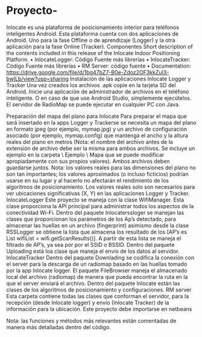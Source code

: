 # Proyecto-
Inlocate es una plataforma de posicionamiento interior para teléfonos inteligentes Android. Esta plataforma cuenta con dos aplicaciones de Android. Uno para la fase Offline o de aprendizaje (Logger) y la otra aplicación para la fase Online (Tracker).
Componentes
Short description of the contents included in this release of the Inlocate Indoor Positioning Platform.
•	InlocateLogger: Código Fuente más librerías
•	InlocateTracker: Código Fuente más librerías 
•	RM Server: código fuente 
•	Documentation: https://drive.google.com/file/d/1bg47bZ7-B0e-Zdoz2OF3kkZuI3-bwlLb/view?usp=sharing
Instalación de las aplicaciones Inlocate Logger y Tracker
Una vez creados  los archivos .apk  copie en la tarjeta SD del Android. Inicie una aplicación de administrador de archivos en el teléfono inteligente. O en caso de que use Android Studio, simplemente ejecútelos.
El servidor de RadioMap se puede ejecutar en cualquier PC con Java.

Preparación del mapa del plano para Inlocate
Para preparar el mapa que será insertado en la apps Logger y Trackerse se necesita  un mapa del plano en formato jpeg (por ejemplo, mymap.jpg) y un archivo de configuración asociado (por ejemplo, mymap.config) que mantenga el ancho y la altura reales del plano en metros (Nota: el nombre del archivo antes de la extensión de archivo debe ser la misma para ambos archivos. Se incluye un ejemplo en la carpeta \ Ejemplo \ Mapa que se puede modificar apropiadamente con sus propios valores). Ambos archivos deben guardarse juntos.
Nota: los valores reales para las dimensiones del plano no son tan importantes; los valores aproximados (o incluso ficticios) podrían usarse en su lugar y al hacerlo no afectarán el rendimiento de los algoritmos de posicionamiento. Los valores reales solo son necesarios para ver ubicaciones significativas (X, Y) en las aplicaciones Logger y Tracker.
InlocateLogger
Este proyecto se maneja con la clase WifiManager. Esta clase proporciona la API principal para administrar todos los aspectos de la conectividad Wi-Fi.
Dentro del paquete Inlocaterssloger se manejan las clases que proporcionan los parámetros de los Ap’s detectado, para almacenar las huellas en un archivo (fingerprint) asimismo desde la clase RSSLogger  se obtiene la lista que almacena los resultado de los [AP’s es  List<ScanResult> wifiList = wifi.getScanResults()]. A partir de esta lista se maneja el filtrado de AP’s, ya sea por por el SSID o BSSID.
Dentro del paquete Uploading está loa clase que maneja el envío de los datos al servidor.
InlocateTracker
Dentro del paquete Downlading se codifica la conexión con el server para la descarga de un radiomap basado en las huellas tomado por la app Inlocate logger.
El paquete FileBrowser maneja el almacenado local del archivo (radiomap) de manera que pueda encontrar la ruta en la que el server enviará el archivo.
Dentro del paquete Inlocate están las clases de los algoritmos de posicionamiento y configuraciones.
RM server
Esta carpeta contiene todas las clases que conforman el servidor, para la recepción (desde Inlocate logger)  y envío (Inlocate Tracker) de la información para la ubicación. Este proyecto debe importarse en netbeans


Nota: las funciones y métodos más relevantes están comentadas de manera más detalladas dentro del código.
